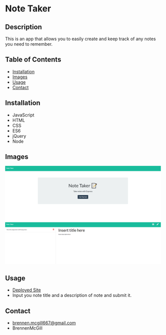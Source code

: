 # Note Taker

## Description 

This is an app that allows you to easily create and keep track of any notes you need to remember.

## Table of Contents

* [Installation](#installation)
* [Images](#images)
* [Usage](#usage)
* [Contact](#contact)

## Installation

* JavaScript
* HTML
* CSS
* ES6
* jQuery
* Node

## Images 

![Front page](https://raw.githubusercontent.com/BrennenMcGill/Note-Taker/master/app/public/assets/images/Image%20of%20index.PNG)
![Notes page](https://raw.githubusercontent.com/BrennenMcGill/Note-Taker/master/app/public/assets/images/Image%20of%20notes.PNG)

## Usage 

* [Deployed Site](https://note-taker-brennenmcgill.herokuapp.com/)
* Input you note title and a description of note and submit it.
 
## Contact

* brennen.mcgill667@gmail.com
* BrennenMcGill
